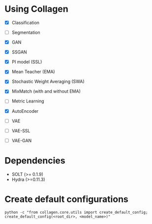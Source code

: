 # Using Collagen

- [x] Classification
- [ ] Segmentation
- [x] GAN
- [x] SSGAN
- [x] PI model (SSL)
- [x] Mean Teacher (EMA)
- [x] Stochastic Weight Averaging (SWA)
- [x] MixMatch (with and without EMA)
- [ ] Metric Learning
- [x] AutoEncoder
- [ ] VAE
- [ ] VAE-SSL
- [ ] VAE-GAN


# Dependencies

- SOLT (>= 0.1.9)
- Hydra (>=0.11.3)

# Create default configurations

```shell script
python -c "from collagen.core.utils import create_default_config; create_default_config(<root_dir>, <model_name>)"
``` 
